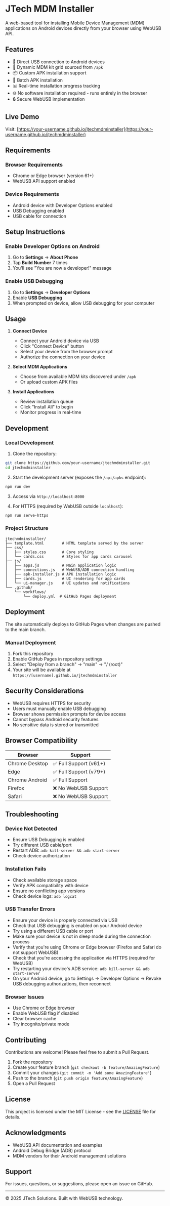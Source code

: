 # JTech MDM Installer

A web-based tool for installing Mobile Device Management (MDM) applications on Android devices directly from your browser using WebUSB API.

## Features

- 🔌 Direct USB connection to Android devices
- 📱 Dynamic MDM kit grid sourced from `/apk`
- 📦 Custom APK installation support
- 🚀 Batch APK installation
- 📊 Real-time installation progress tracking
- 🌐 No software installation required - runs entirely in the browser
- 🔒 Secure WebUSB implementation

## Live Demo

Visit: [https://your-username.github.io/jtechmdminstaller](https://your-username.github.io/jtechmdminstaller)

## Requirements

### Browser Requirements
- Chrome or Edge browser (version 61+)
- WebUSB API support enabled

### Device Requirements
- Android device with Developer Options enabled
- USB Debugging enabled
- USB cable for connection

## Setup Instructions

### Enable Developer Options on Android

1. Go to **Settings** → **About Phone**
2. Tap **Build Number** 7 times
3. You'll see "You are now a developer!" message

### Enable USB Debugging

1. Go to **Settings** → **Developer Options**
2. Enable **USB Debugging**
3. When prompted on device, allow USB debugging for your computer

## Usage

1. **Connect Device**
   - Connect your Android device via USB
   - Click "Connect Device" button
   - Select your device from the browser prompt
   - Authorize the connection on your device

2. **Select MDM Applications**
   - Choose from available MDM kits discovered under `/apk`
   - Or upload custom APK files

3. **Install Applications**
   - Review installation queue
   - Click "Install All" to begin
   - Monitor progress in real-time

## Development

### Local Development

1. Clone the repository:
```bash
git clone https://github.com/your-username/jtechmdminstaller.git
cd jtechmdminstaller
```

2. Start the development server (exposes the `/api/apks` endpoint):
```bash
npm run dev
```

3. Access via `http://localhost:8000`

4. For HTTPS (required by WebUSB outside `localhost`):
```bash
npm run serve-https
```

### Project Structure

```
jtechmdminstaller/
├── template.html        # HTML template served by the server
├── css/
│   ├── styles.css       # Core styling
│   └── cards.css        # Styles for app cards carousel
├── js/
│   ├── apps.js          # Main application logic
│   ├── connections.js   # WebUSB/ADB connection handling
│   ├── apk-installer.js # APK installation logic
│   ├── cards.js         # UI rendering for app cards
│   └── ui-manager.js    # UI updates and notifications
└── .github/
    └── workflows/
        └── deploy.yml  # GitHub Pages deployment
```

## Deployment

The site automatically deploys to GitHub Pages when changes are pushed to the main branch.

### Manual Deployment

1. Fork this repository
2. Enable GitHub Pages in repository settings
3. Select "Deploy from a branch" → "main" → "/ (root)"
4. Your site will be available at `https://[username].github.io/jtechmdminstaller`

## Security Considerations

- WebUSB requires HTTPS for security
- Users must manually enable USB debugging
- Browser shows permission prompts for device access
- Cannot bypass Android security features
- No sensitive data is stored or transmitted

## Browser Compatibility

| Browser | Support |
|---------|---------|
| Chrome Desktop | ✅ Full Support (v61+) |
| Edge | ✅ Full Support (v79+) |
| Chrome Android | ✅ Full Support |
| Firefox | ❌ No WebUSB Support |
| Safari | ❌ No WebUSB Support |

## Troubleshooting

### Device Not Detected
- Ensure USB Debugging is enabled
- Try different USB cable/port
- Restart ADB: `adb kill-server && adb start-server`
- Check device authorization

### Installation Fails
- Check available storage space
- Verify APK compatibility with device
- Ensure no conflicting app versions
- Check device logs: `adb logcat`

### USB Transfer Errors
- Ensure your device is properly connected via USB
- Check that USB debugging is enabled on your Android device
- Try using a different USB cable or port
- Make sure your device is not in sleep mode during the connection process
- Verify that you're using Chrome or Edge browser (Firefox and Safari do not support WebUSB)
- Check that you're accessing the application via HTTPS (required for WebUSB)
- Try restarting your device's ADB service: `adb kill-server && adb start-server`
- On your Android device, go to Settings → Developer Options → Revoke USB debugging authorizations, then reconnect

### Browser Issues
- Use Chrome or Edge browser
- Enable WebUSB flag if disabled
- Clear browser cache
- Try incognito/private mode

## Contributing

Contributions are welcome! Please feel free to submit a Pull Request.

1. Fork the repository
2. Create your feature branch (`git checkout -b feature/AmazingFeature`)
3. Commit your changes (`git commit -m 'Add some AmazingFeature'`)
4. Push to the branch (`git push origin feature/AmazingFeature`)
5. Open a Pull Request

## License

This project is licensed under the MIT License - see the [LICENSE](LICENSE) file for details.

## Acknowledgments

- WebUSB API documentation and examples
- Android Debug Bridge (ADB) protocol
- MDM vendors for their Android management solutions

## Support

For issues, questions, or suggestions, please open an issue on GitHub.

---

© 2025 JTech Solutions. Built with WebUSB technology.
